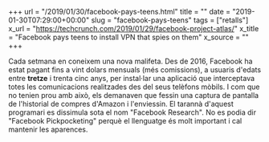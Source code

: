 +++
url = "/2019/01/30/facebook-pays-teens.html"
title = ""
date = "2019-01-30T07:29:00+00:00"
slug = "facebook-pays-teens"
tags = ["retalls"]
x_url = "https://techcrunch.com/2019/01/29/facebook-project-atlas/"
x_title = "Facebook pays teens to install VPN that spies on them"
x_source = ""
+++


Cada setmana en coneixem una nova malifeta. Des de 2016, Facebook ha estat pagant fins a vint dolars mensuals (més comissions), a usuaris d'edats entre **tretze** i trenta cinc anys, per instal·lar una aplicació que interceptava totes les comunicacions realitzades des del seus telèfons mòbils. I com que no tenien prou amb això, els demanaven que fessin una captura de pantalla de l'historial de compres d'Amazon i l'enviessin. El tarannà d'aquest programari es dissimula sota el nom "Facebook Research". No es podia dir "Facebook Pickpocketing" perquè el llenguatge és molt important i cal mantenir les aparences.

